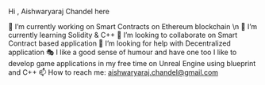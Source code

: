 Hi , Aishwaryaraj Chandel here 

🔭 I’m currently working on Smart Contracts on Ethereum blockchain \n
🌱 I’m currently learning Solidity & C++
👯 I’m looking to collaborate on Smart Contract based application
🤔 I’m looking for help with Decentralized application
🎭 I like a good sense of humour and have one too 
   I like to develop game applications in my free time on Unreal Engine using blueprint and C++
📫 How to reach me: aishwaryaraj.chandel@gmail.com
